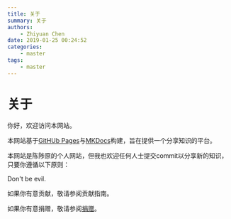 ```yaml
---
title: 关于
summary: 关于
authors:
    - Zhiyuan Chen
date: 2019-01-25 00:24:52
categories: 
    - master
tags:
    - master
---
```


# 关于

你好，欢迎访问本网站。

本网站基于[GitHUb Pages](https://pages.github.com/)与[MKDocs](https://www.mkdocs.org/)构建，旨在提供一个分享知识的平台。

本网站是陈陟原的个人网站，但我也欢迎任何人士提交commit以分享新的知识，只要你遵循以下原则：

Don't be evil.

如果你有意贡献，敬请参阅贡献指南。

如果你有意捐赠，敬请参阅[捐赠](../donate)。
